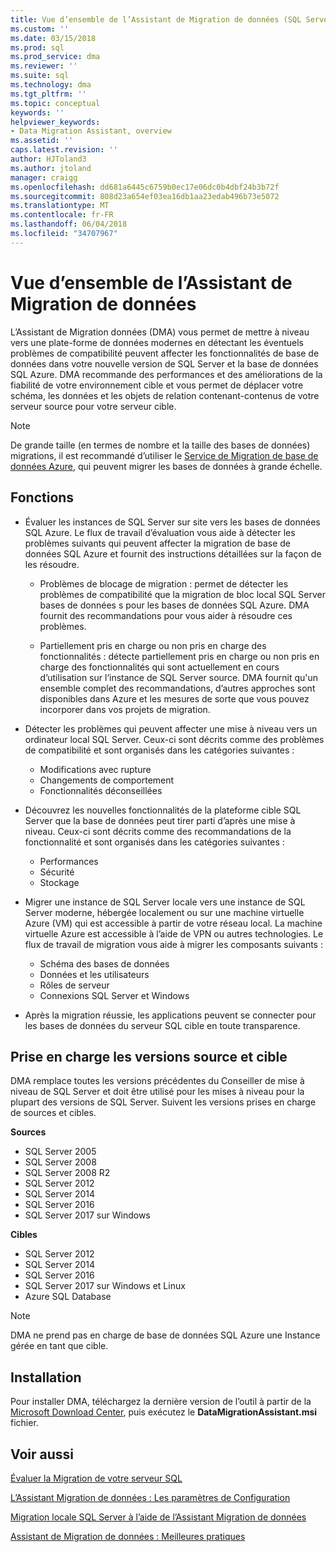 ```yaml
---
title: Vue d’ensemble de l’Assistant de Migration de données (SQL Server) | Documents Microsoft
ms.custom: ''
ms.date: 03/15/2018
ms.prod: sql
ms.prod_service: dma
ms.reviewer: ''
ms.suite: sql
ms.technology: dma
ms.tgt_pltfrm: ''
ms.topic: conceptual
keywords: ''
helpviewer_keywords:
- Data Migration Assistant, overview
ms.assetid: ''
caps.latest.revision: ''
author: HJToland3
ms.author: jtoland
manager: craigg
ms.openlocfilehash: dd681a6445c6759b0ec17e06dc0b4dbf24b3b72f
ms.sourcegitcommit: 808d23a654ef03ea16db1aa23edab496b73e5072
ms.translationtype: MT
ms.contentlocale: fr-FR
ms.lasthandoff: 06/04/2018
ms.locfileid: "34707967"
---
```

# <a name="overview-of-data-migration-assistant"></a>Vue d’ensemble de l’Assistant de Migration de données

L’Assistant de Migration données (DMA) vous permet de mettre à niveau vers une plate-forme de données modernes en détectant les éventuels problèmes de compatibilité peuvent affecter les fonctionnalités de base de données dans votre nouvelle version de SQL Server et la base de données SQL Azure. DMA recommande des performances et des améliorations de la fiabilité de votre environnement cible et vous permet de déplacer votre schéma, les données et les objets de relation contenant-contenus de votre serveur source pour votre serveur cible.

> [!NOTE] 
> De grande taille (en termes de nombre et la taille des bases de données) migrations, il est recommandé d’utiliser le [Service de Migration de base de données Azure](https://docs.microsoft.com/azure/dms/dms-overview), qui peuvent migrer les bases de données à grande échelle.
  
## <a name="capabilities"></a>Fonctions

- Évaluer les instances de SQL Server sur site vers les bases de données SQL Azure. Le flux de travail d’évaluation vous aide à détecter les problèmes suivants qui peuvent affecter la migration de base de données SQL Azure et fournit des instructions détaillées sur la façon de les résoudre.

  - Problèmes de blocage de migration : permet de détecter les problèmes de compatibilité que la migration de bloc local SQL Server bases de données s pour les bases de données SQL Azure. DMA fournit des recommandations pour vous aider à résoudre ces problèmes.

  - Partiellement pris en charge ou non pris en charge des fonctionnalités : détecte partiellement pris en charge ou non pris en charge des fonctionnalités qui sont actuellement en cours d’utilisation sur l’instance de SQL Server source. DMA fournit qu'un ensemble complet des recommandations, d’autres approches sont disponibles dans Azure et les mesures de sorte que vous pouvez incorporer dans vos projets de migration.

- Détecter les problèmes qui peuvent affecter une mise à niveau vers un ordinateur local SQL Server. Ceux-ci sont décrits comme des problèmes de compatibilité et sont organisés dans les catégories suivantes :

  - Modifications avec rupture
  - Changements de comportement
  - Fonctionnalités déconseillées

- Découvrez les nouvelles fonctionnalités de la plateforme cible SQL Server que la base de données peut tirer parti d’après une mise à niveau. Ceux-ci sont décrits comme des recommandations de la fonctionnalité et sont organisés dans les catégories suivantes :

  - Performances
  - Sécurité
  - Stockage

- Migrer une instance de SQL Server locale vers une instance de SQL Server moderne, hébergée localement ou sur une machine virtuelle Azure (VM) qui est accessible à partir de votre réseau local. La machine virtuelle Azure est accessible à l’aide de VPN ou autres technologies. Le flux de travail de migration vous aide à migrer les composants suivants :

  - Schéma des bases de données
  - Données et les utilisateurs
  - Rôles de serveur
  - Connexions SQL Server et Windows

- Après la migration réussie, les applications peuvent se connecter pour les bases de données du serveur SQL cible en toute transparence.

## <a name="supported-source-and-target-versions"></a>Prise en charge les versions source et cible

DMA remplace toutes les versions précédentes du Conseiller de mise à niveau de SQL Server et doit être utilisé pour les mises à niveau pour la plupart des versions de SQL Server. Suivent les versions prises en charge de sources et cibles.

**Sources**
- SQL Server 2005
- SQL Server 2008
- SQL Server 2008 R2
- SQL Server 2012 
- SQL Server 2014
- SQL Server 2016
- SQL Server 2017 sur Windows

**Cibles**
- SQL Server 2012
- SQL Server 2014
- SQL Server 2016
- SQL Server 2017 sur Windows et Linux
- Azure SQL Database

> [!NOTE] 
> DMA ne prend pas en charge de base de données SQL Azure une Instance gérée en tant que cible.

## <a name="installation"></a>Installation

Pour installer DMA, téléchargez la dernière version de l’outil à partir de la [Microsoft Download Center](https://www.microsoft.com/download/details.aspx?id=53595), puis exécutez le **DataMigrationAssistant.msi** fichier.

## <a name="see-also"></a>Voir aussi

[Évaluer la Migration de votre serveur SQL](../dma/dma-assesssqlonprem.md)

[L’Assistant Migration de données : Les paramètres de Configuration](../dma/dma-configurationsettings.md)

[Migration locale SQL Server à l’aide de l’Assistant Migration de données](../dma/dma-migrateonpremsql.md)

[Assistant de Migration de données : Meilleures pratiques](../dma/dma-bestpractices.md)



